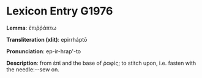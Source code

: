 # Lexicon Entry G1976

**Lemma**: ἐπιῤῥάπτω

**Transliteration (xlit)**: epirrháptō

**Pronunciation**: ep-ir-hrap'-to

**Description**:
from ἐπί and the base of ῥαφίς; to stitch upon, i.e. fasten with the needle:--sew on.
